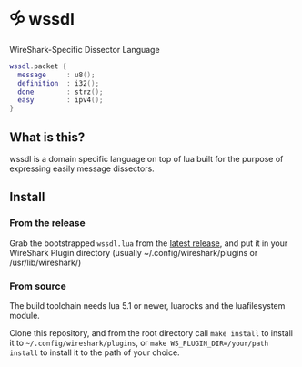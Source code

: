 # 🝰 wssdl

WireShark-Specific Dissector Language

```lua
wssdl.packet {
  message     : u8();
  definition  : i32();
  done        : strz();
  easy        : ipv4();
}
```

## What is this?

wssdl is a domain specific language on top of lua built for the
purpose of expressing easily message dissectors.

## Install

### From the release

Grab the bootstrapped `wssdl.lua` from the [latest release][latest],
and put it in your WireShark Plugin directory
(usually ~/.config/wireshark/plugins or /usr/lib/wireshark/<version>)

### From source

The build toolchain needs lua 5.1 or newer, luarocks and the luafilesystem
module.

Clone this repository, and from the root directory call `make install`
to install it to `~/.config/wireshark/plugins`, or
`make WS_PLUGIN_DIR=/your/path install` to install it to the path of your choice.

[latest]: https://github.com/diacritic/wssdl/releases/latest
